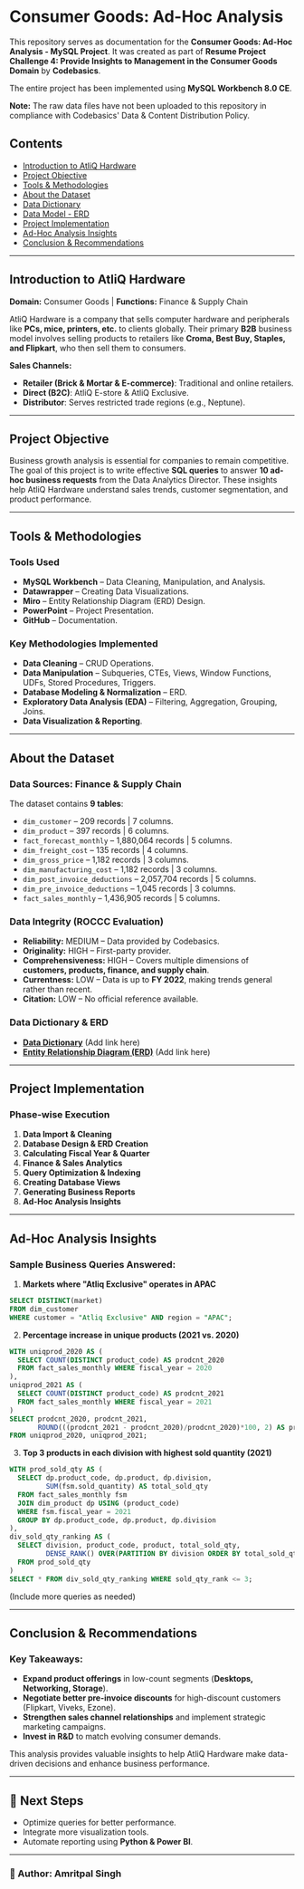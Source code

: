 # Consumer Goods: Ad-Hoc Analysis

This repository serves as documentation for the **Consumer Goods: Ad-Hoc Analysis - MySQL Project**. It was created as part of **Resume Project Challenge 4: Provide Insights to Management in the Consumer Goods Domain** by **Codebasics**.

The entire project has been implemented using **MySQL Workbench 8.0 CE**.

**Note:** The raw data files have not been uploaded to this repository in compliance with Codebasics' Data & Content Distribution Policy.

## Contents
- [Introduction to AtliQ Hardware](#introduction-to-atliq-hardware)
- [Project Objective](#project-objective)
- [Tools & Methodologies](#tools--methodologies)
- [About the Dataset](#about-the-dataset)
- [Data Dictionary](#data-dictionary)
- [Data Model - ERD](#data-model---erd)
- [Project Implementation](#project-implementation)
- [Ad-Hoc Analysis Insights](#ad-hoc-analysis-insights)
- [Conclusion & Recommendations](#conclusion--recommendations)

---
## Introduction to AtliQ Hardware

**Domain:** Consumer Goods | **Functions:** Finance & Supply Chain

AtliQ Hardware is a company that sells computer hardware and peripherals like **PCs, mice, printers, etc.** to clients globally. Their primary **B2B** business model involves selling products to retailers like **Croma, Best Buy, Staples, and Flipkart**, who then sell them to consumers.

**Sales Channels:**
- **Retailer (Brick & Mortar & E-commerce)**: Traditional and online retailers.
- **Direct (B2C)**: AtliQ E-store & AtliQ Exclusive.
- **Distributor**: Serves restricted trade regions (e.g., Neptune).

---
## Project Objective

Business growth analysis is essential for companies to remain competitive. The goal of this project is to write effective **SQL queries** to answer **10 ad-hoc business requests** from the Data Analytics Director. These insights help AtliQ Hardware understand sales trends, customer segmentation, and product performance.

---
## Tools & Methodologies

### **Tools Used**
- **MySQL Workbench** – Data Cleaning, Manipulation, and Analysis.
- **Datawrapper** – Creating Data Visualizations.
- **Miro** – Entity Relationship Diagram (ERD) Design.
- **PowerPoint** – Project Presentation.
- **GitHub** – Documentation.

### **Key Methodologies Implemented**
- **Data Cleaning** – CRUD Operations.
- **Data Manipulation** – Subqueries, CTEs, Views, Window Functions, UDFs, Stored Procedures, Triggers.
- **Database Modeling & Normalization** – ERD.
- **Exploratory Data Analysis (EDA)** – Filtering, Aggregation, Grouping, Joins.
- **Data Visualization & Reporting**.

---
## About the Dataset

### **Data Sources:** Finance & Supply Chain

The dataset contains **9 tables**:
- `dim_customer` – 209 records | 7 columns.
- `dim_product` – 397 records | 6 columns.
- `fact_forecast_monthly` – 1,880,064 records | 5 columns.
- `dim_freight_cost` – 135 records | 4 columns.
- `dim_gross_price` – 1,182 records | 3 columns.
- `dim_manufacturing_cost` – 1,182 records | 3 columns.
- `dim_post_invoice_deductions` – 2,057,704 records | 5 columns.
- `dim_pre_invoice_deductions` – 1,045 records | 3 columns.
- `fact_sales_monthly` – 1,436,905 records | 5 columns.

### **Data Integrity (ROCCC Evaluation)**
- **Reliability:** MEDIUM – Data provided by Codebasics.
- **Originality:** HIGH – First-party provider.
- **Comprehensiveness:** HIGH – Covers multiple dimensions of **customers, products, finance, and supply chain**.
- **Currentness:** LOW – Data is up to **FY 2022**, making trends general rather than recent.
- **Citation:** LOW – No official reference available.

### **Data Dictionary & ERD**
- **[Data Dictionary](#)** (Add link here)
- **[Entity Relationship Diagram (ERD)](#)** (Add link here)

---
## Project Implementation

### **Phase-wise Execution**
1. **Data Import & Cleaning**
2. **Database Design & ERD Creation**
3. **Calculating Fiscal Year & Quarter**
4. **Finance & Sales Analytics**
5. **Query Optimization & Indexing**
6. **Creating Database Views**
7. **Generating Business Reports**
8. **Ad-Hoc Analysis Insights**

---
## Ad-Hoc Analysis Insights

### **Sample Business Queries Answered:**

1. **Markets where "Atliq Exclusive" operates in APAC**
```sql
SELECT DISTINCT(market) 
FROM dim_customer 
WHERE customer = "Atliq Exclusive" AND region = "APAC";
```

2. **Percentage increase in unique products (2021 vs. 2020)**
```sql
WITH uniqprod_2020 AS (
  SELECT COUNT(DISTINCT product_code) AS prodcnt_2020 
  FROM fact_sales_monthly WHERE fiscal_year = 2020
), 
uniqprod_2021 AS (
  SELECT COUNT(DISTINCT product_code) AS prodcnt_2021 
  FROM fact_sales_monthly WHERE fiscal_year = 2021
)
SELECT prodcnt_2020, prodcnt_2021, 
       ROUND(((prodcnt_2021 - prodcnt_2020)/prodcnt_2020)*100, 2) AS prodcnt_inc_pct 
FROM uniqprod_2020, uniqprod_2021;
```

3. **Top 3 products in each division with highest sold quantity (2021)**
```sql
WITH prod_sold_qty AS (
  SELECT dp.product_code, dp.product, dp.division,
         SUM(fsm.sold_quantity) AS total_sold_qty
  FROM fact_sales_monthly fsm
  JOIN dim_product dp USING (product_code)
  WHERE fsm.fiscal_year = 2021
  GROUP BY dp.product_code, dp.product, dp.division
), 
div_sold_qty_ranking AS (
  SELECT division, product_code, product, total_sold_qty,
         DENSE_RANK() OVER(PARTITION BY division ORDER BY total_sold_qty DESC) AS sold_qty_rank
  FROM prod_sold_qty
)
SELECT * FROM div_sold_qty_ranking WHERE sold_qty_rank <= 3;
```

(Include more queries as needed)

---
## Conclusion & Recommendations

### **Key Takeaways:**
- **Expand product offerings** in low-count segments (**Desktops, Networking, Storage**).
- **Negotiate better pre-invoice discounts** for high-discount customers (Flipkart, Viveks, Ezone).
- **Strengthen sales channel relationships** and implement strategic marketing campaigns.
- **Invest in R&D** to match evolving consumer demands.

This analysis provides valuable insights to help AtliQ Hardware make data-driven decisions and enhance business performance.

---
## 📌 Next Steps
- Optimize queries for better performance.
- Integrate more visualization tools.
- Automate reporting using **Python & Power BI**.

---
### **🚀 Author: Amritpal Singh**
